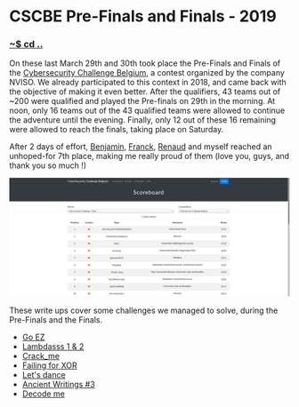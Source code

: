# CSCBE Pre-Finals and Finals - 2019

### [~$ cd ..](../)

On these last March 29th and 30th took place the Pre-Finals and Finals of the [Cybersecurity Challenge Belgium](www.cybersecuritychallenge.be), a contest organized by the company NVISO. We already participated to this
context in 2018, and came back with the objective of making it even better. After the qualifiers, 43 teams out of ~200 were qualified and played the Pre-finals on 29th in the morning. At noon, only 16 teams out of
the 43 qualified teams were allowed to continue the adventure until the evening. Finally, only 12 out of these 16 remaining were allowed to reach the finals, taking place on Saturday.

After 2 days of effort, [Benjamin](https://nicode.me/), [Franck](https://alect096.github.io/), [Renaud](http://renaud11232.github.io/) and myself reached an unhoped-for 7th place, making me really proud of them (love you, guys, and thank you so much !)

![scoreboard](scoreboard.png)

These write ups cover some challenges we managed to solve, during the Pre-Finals and the Finals.

* [Go EZ](go_ez/)
* [Lambdasss 1 & 2](lambdasss/)
* [Crack_me](crack_me/)
* [Failing for XOR](failing_xor/)
* [Let's dance](lets_dance/)
* [Ancient Writings #3](ancient_writings/)
* [Decode me](decode_me/)
